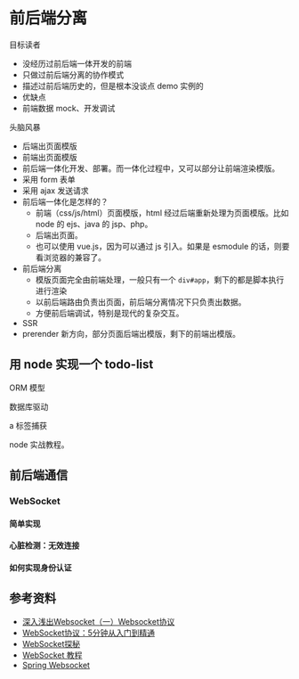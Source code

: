 # 前后端分离

目标读者
- 没经历过前后端一体开发的前端
- 只做过前后端分离的协作模式
- 描述过前后端历史的，但是根本没谈点 demo 实例的
- 优缺点
- 前端数据 mock、开发调试

头脑风暴

- 后端出页面模版
- 前端出页面模版
- 前后端一体化开发、部署。而一体化过程中，又可以部分让前端渲染模版。
- 采用 form 表单
- 采用 ajax 发送请求
- 前后端一体化是怎样的？
  - 前端（css/js/html）页面模版，html 经过后端重新处理为页面模版。比如 node 的 ejs、java 的 jsp、php。
  - 后端出页面。
  - 也可以使用 vue.js，因为可以通过 js 引入。如果是 esmodule 的话，则要看浏览器的兼容了。
- 前后端分离
  - 模版页面完全由前端处理，一般只有一个 `div#app`，剩下的都是脚本执行进行渲染
  - 以前后端路由负责出页面，前后端分离情况下只负责出数据。
  - 方便前后端调试，特别是现代的复杂交互。
- SSR
- prerender 新方向，部分页面后端出模版，剩下的前端出模版。

## 用 node 实现一个 todo-list

ORM 模型

数据库驱动

a 标签捕获

node 实战教程。

## 前后端通信

### WebSocket

#### 简单实现

#### 心脏检测：无效连接

#### 如何实现身份认证

## 参考资料

- [深入浅出Websocket（一）Websocket协议](https://juejin.im/post/6844903582290935822#comment)
- [WebSocket协议：5分钟从入门到精通](https://www.cnblogs.com/chyingp/p/websocket-deep-in.html)
- [WebSocket探秘](https://juejin.im/post/6844903519649005576#heading-7)
- [WebSocket 教程](http://www.ruanyifeng.com/blog/2017/05/websocket.html)
- [Spring Websocket](https://note.youdao.com/ynoteshare1/index.html?id=59dc2ef2000fd9b974dd940156de19f9&type=note)